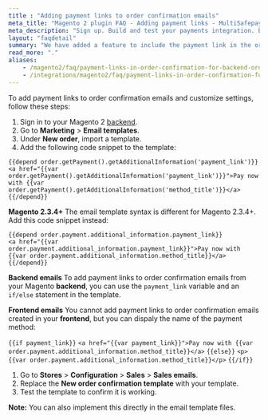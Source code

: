 ```yaml
---
title : "Adding payment links to order confirmation emails"
meta_title: "Magento 2 plugin FAQ - Adding payment links - MultiSafepay Docs"
meta_description: "Sign up. Build and test your payments integration. Explore our products and services. Use our API Reference, SDKs, and wrappers. Get support."
layout: "faqdetail"
summary: "We have added a feature to include the payment link in the order confirmation mail. This feature is customizable and can be changed to your liking."
read_more: "."
aliases:
    - /magento2/faq/payment-links-in-order-confirmation-for-backend-orders
    - /integrations/magento2/faq/payment-links-in-order-confirmation-for-backend-orders/
---
```


To add payment links to order confirmation emails and customize settings, follow these steps:

1. Sign in to your Magento 2 [backend](/getting-started/glossary/#backend).
2. Go to **Marketing** > **Email templates**.
3. Under **New order**, import a template.
4. Add the following code snippet to the template:

```
{{depend order.getPayment().getAdditionalInformation('payment_link')}}
<a href="{{var order.getPayment().getAdditionalInformation('payment_link')}}">Pay now with {{var order.getPayment().getAdditionalInformation('method_title')}}</a>
{{/depend}}
```

**Magento 2.3.4+**
The email template syntax is different for Magento 2.3.4+. Add this code snippet instead:

```
{{depend order.payment.additional_information.payment_link}}
<a href="{{var order.payment.additional_information.payment_link}}">Pay now with {{var order.payment.additional_information.method_title}}</a>
{{/depend}}
```
**Backend emails**
To add payment links to order confirmation emails from your Magento **backend**, you can use the `payment_link` variable and an `if/else` statement in the template. 

**Frontend emails**
You cannot add payment links to order confirmation emails created in your **frontend**, but you can dispaly the name of the payment method:

`{{if payment_link}}`
`<a href="{{var payment_link}}">Pay now with {{var order.payment.additional_information.method_title}}</a>`
`{{else}}`
`<p>{{var order.payment.additional_information.method_title}}</p>`
`{{/if}}`

1. Go to **Stores** > **Configuration** > **Sales** > **Sales emails**.
2. Replace the **New order confirmation template** with your template.
3. Test the template to confirm it is working.

**Note:** You can also implement this directly in the email template files.

